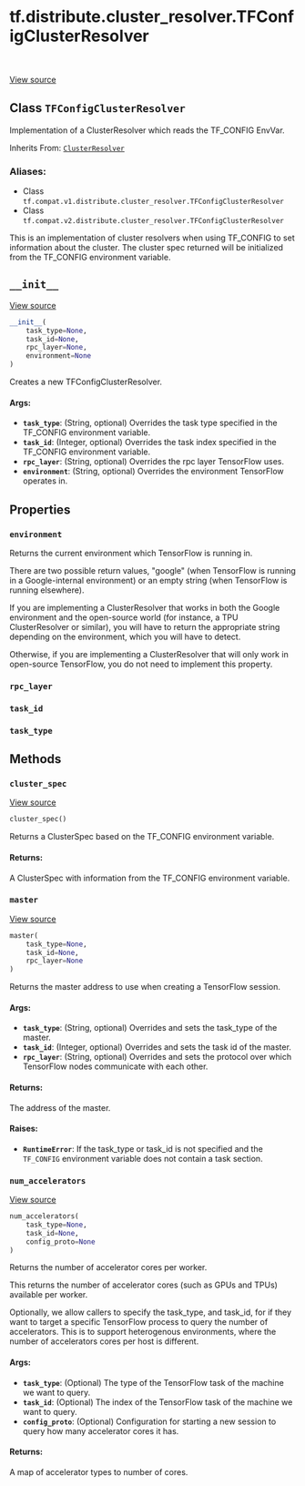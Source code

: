 <div itemscope itemtype="http://developers.google.com/ReferenceObject">
<meta itemprop="name" content="tf.distribute.cluster_resolver.TFConfigClusterResolver" />
<meta itemprop="path" content="Stable" />
<meta itemprop="property" content="environment"/>
<meta itemprop="property" content="rpc_layer"/>
<meta itemprop="property" content="task_id"/>
<meta itemprop="property" content="task_type"/>
<meta itemprop="property" content="__init__"/>
<meta itemprop="property" content="cluster_spec"/>
<meta itemprop="property" content="master"/>
<meta itemprop="property" content="num_accelerators"/>
</div>

# tf.distribute.cluster_resolver.TFConfigClusterResolver

<!-- Insert buttons -->

<table class="tfo-notebook-buttons tfo-api" align="left">
</table>

<a target="_blank" href="/code/stable/tensorflow/python/distribute/cluster_resolver/tfconfig_cluster_resolver.py">View source</a>



## Class `TFConfigClusterResolver`

<!-- Start diff -->
Implementation of a ClusterResolver which reads the TF_CONFIG EnvVar.

Inherits From: [`ClusterResolver`](../../../tf/distribute/cluster_resolver/ClusterResolver.md)

### Aliases:

* Class `tf.compat.v1.distribute.cluster_resolver.TFConfigClusterResolver`
* Class `tf.compat.v2.distribute.cluster_resolver.TFConfigClusterResolver`


<!-- Placeholder for "Used in" -->

This is an implementation of cluster resolvers when using TF_CONFIG to set
information about the cluster. The cluster spec returned will be
initialized from the TF_CONFIG environment variable.

<h2 id="__init__"><code>__init__</code></h2>

<a target="_blank" href="/code/stable/tensorflow/python/distribute/cluster_resolver/tfconfig_cluster_resolver.py">View source</a>

``` python
__init__(
    task_type=None,
    task_id=None,
    rpc_layer=None,
    environment=None
)
```

Creates a new TFConfigClusterResolver.


#### Args:


* <b>`task_type`</b>: (String, optional) Overrides the task type specified in the
  TF_CONFIG environment variable.
* <b>`task_id`</b>: (Integer, optional) Overrides the task index specified in the
  TF_CONFIG environment variable.
* <b>`rpc_layer`</b>: (String, optional) Overrides the rpc layer TensorFlow uses.
* <b>`environment`</b>: (String, optional) Overrides the environment TensorFlow
  operates in.



## Properties

<h3 id="environment"><code>environment</code></h3>

Returns the current environment which TensorFlow is running in.

There are two possible return values, "google" (when TensorFlow is running
in a Google-internal environment) or an empty string (when TensorFlow is
running elsewhere).

If you are implementing a ClusterResolver that works in both the Google
environment and the open-source world (for instance, a TPU ClusterResolver
or similar), you will have to return the appropriate string depending on the
environment, which you will have to detect.

Otherwise, if you are implementing a ClusterResolver that will only work
in open-source TensorFlow, you do not need to implement this property.

<h3 id="rpc_layer"><code>rpc_layer</code></h3>




<h3 id="task_id"><code>task_id</code></h3>




<h3 id="task_type"><code>task_type</code></h3>






## Methods

<h3 id="cluster_spec"><code>cluster_spec</code></h3>

<a target="_blank" href="/code/stable/tensorflow/python/distribute/cluster_resolver/tfconfig_cluster_resolver.py">View source</a>

``` python
cluster_spec()
```

Returns a ClusterSpec based on the TF_CONFIG environment variable.


#### Returns:

A ClusterSpec with information from the TF_CONFIG environment variable.


<h3 id="master"><code>master</code></h3>

<a target="_blank" href="/code/stable/tensorflow/python/distribute/cluster_resolver/tfconfig_cluster_resolver.py">View source</a>

``` python
master(
    task_type=None,
    task_id=None,
    rpc_layer=None
)
```

Returns the master address to use when creating a TensorFlow session.


#### Args:


* <b>`task_type`</b>: (String, optional) Overrides and sets the task_type of the
  master.
* <b>`task_id`</b>: (Integer, optional) Overrides and sets the task id of the
  master.
* <b>`rpc_layer`</b>: (String, optional) Overrides and sets the protocol over which
  TensorFlow nodes communicate with each other.


#### Returns:

The address of the master.



#### Raises:


* <b>`RuntimeError`</b>: If the task_type or task_id is not specified and the
  `TF_CONFIG` environment variable does not contain a task section.

<h3 id="num_accelerators"><code>num_accelerators</code></h3>

<a target="_blank" href="/code/stable/tensorflow/python/distribute/cluster_resolver/tfconfig_cluster_resolver.py">View source</a>

``` python
num_accelerators(
    task_type=None,
    task_id=None,
    config_proto=None
)
```

Returns the number of accelerator cores per worker.

This returns the number of accelerator cores (such as GPUs and TPUs)
available per worker.

Optionally, we allow callers to specify the task_type, and task_id, for
if they want to target a specific TensorFlow process to query
the number of accelerators. This is to support heterogenous environments,
where the number of accelerators cores per host is different.

#### Args:


* <b>`task_type`</b>: (Optional) The type of the TensorFlow task of the machine we
  want to query.
* <b>`task_id`</b>: (Optional) The index of the TensorFlow task of the machine we
  want to query.
* <b>`config_proto`</b>: (Optional) Configuration for starting a new session to
  query how many accelerator cores it has.


#### Returns:

A map of accelerator types to number of cores.




